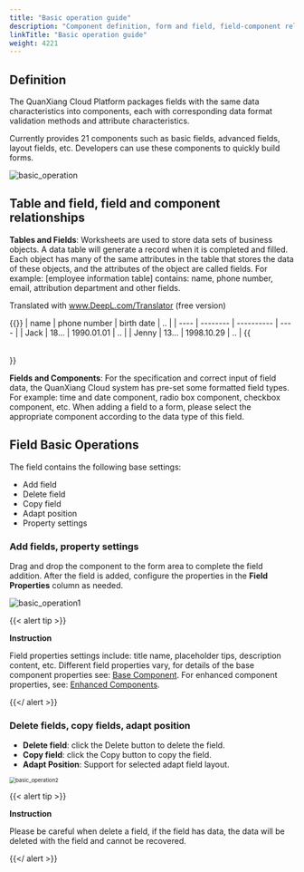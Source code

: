 ```yaml
---
title: "Basic operation guide"
description: "Component definition, form and field, field-component relationship"
linkTitle: "Basic operation guide"
weight: 4221
---
```


## Definition

The QuanXiang Cloud Platform packages fields with the same data characteristics into components, each with corresponding data format validation methods and attribute characteristics.

Currently provides 21 components such as basic fields, advanced fields, layout fields, etc. Developers can use these components to quickly build forms.

![basic_operation](/images/manual/form/basic_operation.png)

## Table and field, field and component relationships

**Tables and Fields**: Worksheets are used to store data sets of business objects. A data table will generate a record when it is completed and filled. Each object has many of the same attributes in the table that stores the data of these objects, and the attributes of the object are called fields. For example: [employee information table] contains: name, phone number, email, attribution department and other fields.

Translated with www.DeepL.com/Translator (free version)

{{<table >}}
| name | phone number | birth date   | ..   |
| ---- | -------- | ---------- | ---- |
| Jack | 18...    | 1990.01.01 | ..   |
| Jenny | 13...    | 1998.10.29 | ..   |
{{</table >}}


**Fields and Components**: For the specification and correct input of field data, the QuanXiang Cloud system has pre-set some formatted field types. For example: time and date component, radio box component, checkbox component, etc. When adding a field to a form, please select the appropriate component according to the data type of this field.

## Field Basic Operations

The field contains the following base settings:

- Add field
- Delete field
- Copy field
- Adapt position
- Property settings

### Add fields, property settings

Drag and drop the component to the form area to complete the field addition. After the field is added, configure the properties in the **Field Properties** column as needed.

![basic_operation1](/images/manual/form/basic_operation1.png)

{{< alert tip >}}

**Instruction**

Field properties settings include: title name, placeholder tips, description content, etc. Different field properties vary, for details of the base component properties see: [Base Component](../../component/basic_component/). For enhanced component properties, see: [Enhanced Components](../../../../manual/form/component/enhance/).

{{</ alert >}}

### Delete fields, copy fields, adapt position

- **Delete field**: click the Delete button to delete the field.
- **Copy field**: click the Copy button to copy the field.
- **Adapt Position**: Support for selected adapt field layout.

<img src="/images/manual/form/basic_operation2.png" alt="basic_operation2" style="zoom:67%;" />

{{< alert tip >}}

**Instruction**

Please be careful when delete a field, if the field has data, the data will be deleted with the field and cannot be recovered.

{{</ alert >}}

